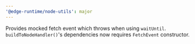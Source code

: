```yaml
---
'@edge-runtime/node-utils': major
---
```


Provides mocked fetch event which throws when using `waitUntil`. `buildToNodeHandler()`'s dependencies now requires `FetchEvent` constructor.
